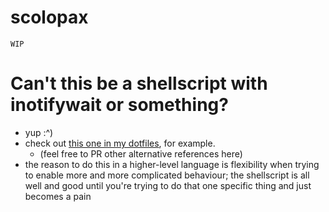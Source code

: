 # scolopax

`WIP`

# Can't this be a shellscript with inotifywait or something?

- yup :^)
- check out [this one in my dotfiles](https://github.com/ja-he/dotfiles/blob/master/scripts/watch-dir-run-thing.sh), for example.
    - (feel free to PR other alternative references here)
- the reason to do this in a higher-level language is flexibility when trying to enable more and more complicated behaviour;
  the shellscript is all well and good until you're trying to do that one specific thing and just becomes a pain
